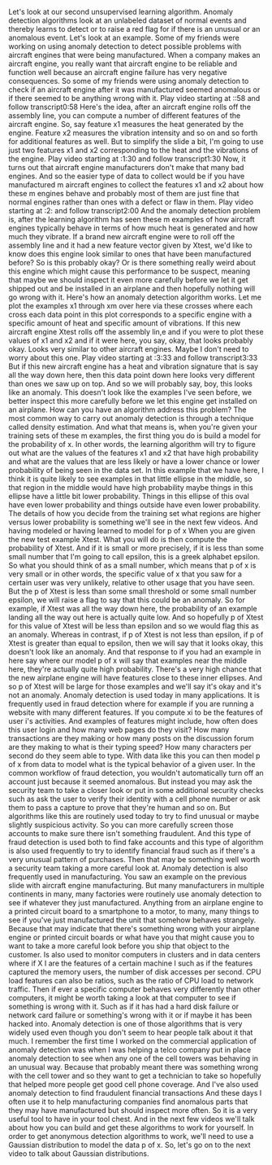 Let's look at our second unsupervised learning algorithm. Anomaly detection algorithms look at an unlabeled dataset of normal events and thereby learns to detect or to raise a red flag for if there is an unusual or an anomalous event. Let's look at an example. Some of my friends were working on using anomaly detection to detect possible problems with aircraft engines that were being manufactured. When a company makes an aircraft engine, you really want that aircraft engine to be reliable and function well because an aircraft engine failure has very negative consequences. So some of my friends were using anomaly detection to check if an aircraft engine after it was manufactured seemed anomalous or if there seemed to be anything wrong with it.
Play video starting at ::58 and follow transcript0:58
Here's the idea, after an aircraft engine rolls off the assembly line, you can compute a number of different features of the aircraft engine. So, say feature x1 measures the heat generated by the engine. Feature x2 measures the vibration intensity and so on and so forth for additional features as well. But to simplify the slide a bit, I'm going to use just two features x1 and x2 corresponding to the heat and the vibrations of the engine.
Play video starting at :1:30 and follow transcript1:30
Now, it turns out that aircraft engine manufacturers don't make that many bad engines. And so the easier type of data to collect would be if you have manufactured m aircraft engines to collect the features x1 and x2 about how these m engines behave and probably most of them are just fine that normal engines rather than ones with a defect or flaw in them.
Play video starting at :2: and follow transcript2:00
And the anomaly detection problem is, after the learning algorithm has seen these m examples of how aircraft engines typically behave in terms of how much heat is generated and how much they vibrate. If a brand new aircraft engine were to roll off the assembly line and it had a new feature vector given by Xtest, we'd like to know does this engine look similar to ones that have been manufactured before? So is this probably okay? Or is there something really weird about this engine which might cause this performance to be suspect, meaning that maybe we should inspect it even more carefully before we let it get shipped out and be installed in an airplane and then hopefully nothing will go wrong with it. Here's how an anomaly detection algorithm works. Let me plot the examples x1 through xm over here via these crosses where each cross each data point in this plot corresponds to a specific engine with a specific amount of heat and specific amount of vibrations. If this new aircraft engine Xtest rolls off the assembly lin,e and if you were to plot these values of x1 and x2 and if it were here, you say, okay, that looks probably okay. Looks very similar to other aircraft engines. Maybe I don't need to worry about this one.
Play video starting at :3:33 and follow transcript3:33
But if this new aircraft engine has a heat and vibration signature that is say all the way down here, then this data point down here looks very different than ones we saw up on top. And so we will probably say, boy, this looks like an anomaly. This doesn't look like the examples I've seen before, we better inspect this more carefully before we let this engine get installed on an airplane. How can you have an algorithm address this problem? The most common way to carry out anomaly detection is through a technique called density estimation. And what that means is, when you're given your training sets of these m examples, the first thing you do is build a model for the probability of x. In other words, the learning algorithm will try to figure out what are the values of the features x1 and x2 that have high probability and what are the values that are less likely or have a lower chance or lower probability of being seen in the data set. In this example that we have here, I think it is quite likely to see examples in that little ellipse in the middle, so that region in the middle would have high probability maybe things in this ellipse have a little bit lower probability. Things in this ellipse of this oval have even lower probability and things outside have even lower probability. The details of how you decide from the training set what regions are higher versus lower probability is something we'll see in the next few videos. And having modeled or having learned to model for p of x When you are given the new test example Xtest. What you will do is then compute the probability of Xtest. And if it is small or more precisely, if it is less than some small number that I'm going to call epsilon, this is a greek alphabet epsilon. So what you should think of as a small number, which means that p of x is very small or in other words, the specific value of x that you saw for a certain user was very unlikely, relative to other usage that you have seen. But the p of Xtest is less than some small threshold or some small number epsilon, we will raise a flag to say that this could be an anomaly. So for example, if Xtest was all the way down here, the probability of an example landing all the way out here is actually quite low. And so hopefully p of Xtest for this value of Xtest will be less than epsilon and so we would flag this as an anomaly. Whereas in contrast, if p of Xtest is not less than epsilon, if p of Xtest is greater than equal to epsilon, then we will say that it looks okay, this doesn't look like an anomaly. And that response to if you had an example in here say where our model p of x will say that examples near the middle here, they're actually quite high probability. There's a very high chance that the new airplane engine will have features close to these inner ellipses. And so p of Xtest will be large for those examples and we'll say it's okay and it's not an anomaly. Anomaly detection is used today in many applications. It is frequently used in fraud detection where for example if you are running a website with many different features. If you compute xi to be the features of user i's activities. And examples of features might include, how often does this user login and how many web pages do they visit? How many transactions are they making or how many posts on the discussion forum are they making to what is their typing speed? How many characters per second do they seem able to type. With data like this you can then model p of x from data to model what is the typical behavior of a given user. In the common workflow of fraud detection, you wouldn't automatically turn off an account just because it seemed anomalous. But instead you may ask the security team to take a closer look or put in some additional security checks such as ask the user to verify their identity with a cell phone number or ask them to pass a capture to prove that they're human and so on. But algorithms like this are routinely used today to try to find unusual or maybe slightly suspicious activity. So you can more carefully screen those accounts to make sure there isn't something fraudulent. And this type of fraud detection is used both to find fake accounts and this type of algorithm is also used frequently to try to identify financial fraud such as if there's a very unusual pattern of purchases. Then that may be something well worth a security team taking a more careful look at. Anomaly detection is also frequently used in manufacturing. You saw an example on the previous slide with aircraft engine manufacturing. But many manufacturers in multiple continents in many, many factories were routinely use anomaly detection to see if whatever they just manufactured. Anything from an airplane engine to a printed circuit board to a smartphone to a motor, to many, many things to see if you've just manufactured the unit that somehow behaves strangely. Because that may indicate that there's something wrong with your airplane engine or printed circuit boards or what have you that might cause you to want to take a more careful look before you ship that object to the customer. Is also used to monitor computers in clusters and in data centers where if X I are the features of a certain machine I such as if the features captured the memory users, the number of disk accesses per second. CPU load features can also be ratios, such as the ratio of CPU load to network traffic. Then if ever a specific computer behaves very differently than other computers, it might be worth taking a look at that computer to see if something is wrong with it. Such as if it has had a hard disk failure or network card failure or something's wrong with it or if maybe it has been hacked into. Anomaly detection is one of those algorithms that is very widely used even though you don't seem to hear people talk about it that much. I remember the first time I worked on the commercial application of anomaly detection was when I was helping a telco company put in place anomaly detection to see when any one of the cell towers was behaving in an unusual way. Because that probably meant there was something wrong with the cell tower and so they want to get a technician to take so hopefully that helped more people get good cell phone coverage. And I've also used anomaly detection to find fraudulent financial transactions And these days I often use it to help manufacturing companies find anomalous parts that they may have manufactured but should inspect more often. So it is a very useful tool to have in your tool chest. And in the next few videos we'll talk about how you can build and get these algorithms to work for yourself. In order to get anonymous detection algorithms to work, we'll need to use a Gaussian distribution to model the data p of x. So, let's go on to the next video to talk about Gaussian distributions.